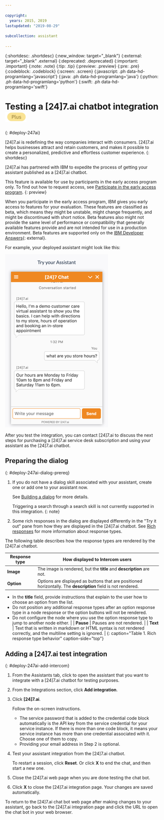 ```yaml
---

copyright:
  years: 2015, 2019
lastupdated: "2019-08-29"

subcollection: assistant

---
```


{:shortdesc: .shortdesc}
{:new_window: target="_blank"}
{:external: target="_blank" .external}
{:deprecated: .deprecated}
{:important: .important}
{:note: .note}
{:tip: .tip}
{:preview: .preview}
{:pre: .pre}
{:codeblock: .codeblock}
{:screen: .screen}
{:javascript: .ph data-hd-programlang='javascript'}
{:java: .ph data-hd-programlang='java'}
{:python: .ph data-hd-programlang='python'}
{:swift: .ph data-hd-programlang='swift'}

# Testing a [24]7.ai chatbot integration ![Plus or Premium plan only](images/plus.png)
{: #deploy-247ai}

\[24\]7.ai is redefining the way companies interact with consumers. \[24\]7.ai helps businesses attract and retain customers, and makes it possible to create a personalized, predictive and effortless customer experience.
{: shortdesc}

\[24\]7.ai has partnered with IBM to expedite the process of getting your assistant published as a \[24\]7.ai chatbot.

<!--This test integration is available only to Plus or Premium plan users.
{: note}-->

This feature is available for use by participants in the early access program only. To find out how to request access, see [Participate in the early access program](/docs/services/assistant?topic=assistant-feedback#feedback-beta).
{: preview}

When you participate in the early access program, IBM gives you early access to features for your evaluation. These features are classified as beta, which means they might be unstable, might change frequently, and might be discontinued with short notice. Beta features also might not provide the same level of performance or compatibility that generally available features provide and are not intended for use in a production environment. Beta features are supported only on the [IBM Developer Answers](https://developer.ibm.com/answers/topics/watson-assistant/){: external}.

For example, your deployed assistant might look like this:

![Shows an example 24/7 chat widget window with welcome text and responses from an assistant](images/247-chatbot.png)

After you test the integration, you can contact \[24\]7.ai to discuss the next steps for purchasing a \[24\]7.ai service desk subscription and using your assistant as the \[24\]7.ai chatbot.

## Preparing the dialog
{: #deploy-247ai-dialog-prereq}

1.  If you do not have a dialog skill associated with your assistant, create one or add one to your assistant now.

    See [Building a dialog](/docs/services/assistant?topic=assistant-dialog-build) for more details.

    Triggering a search through a search skill is not currently supported in this integration.
    {: note}

1.  Some rich responses in the dialog are displayed differently in the "Try it out" pane from how they are displayed in the \[24\]7.ai chatbot. See [Rich responses](/docs/services/assistant?topic=assistant-dialog-overview#dialog-overview-multimedia) for more information about response types.

The following table describes how the response types are rendered by the \[24\]7.ai chatbot.

| Response type | How displayed to Intercom users  |
|---------------|---------------------------|
| **Image** | The image is rendered, but the **title** and **description** are not. |
| **Option** | Options are displayed as buttons that are positioned horizontally. The **description** field is not rendered.
- In the **title** field, provide instructions that explain to the user how to choose an option from the list. 
- Do not position any additional response types after an option response type in a node response or the option buttons will not be rendered.
- Do not configure the node where you use the option response type to jump to another node either. |
| **Pause** | Pauses are not rendered. |
| **Text** | Text that is written in markdown or HTML syntax is not rendered correctly, and the multiline setting is ignored. |
{: caption="Table 1. Rich response type behavior" caption-side="top"}

## Adding a [24]7.ai test integration
{: #deploy-247ai-add-intercom}

1.  From the Assistants tab, click to open the assistant that you want to integrate with a \[24\]7.ai chatbot for testing purposes.

1.  From the Integrations section, click **Add integration**.

1.  Click **[24]7.ai**.

    Follow the on-screen instructions.

    - The service password that is added to the credential code block automatically is the API key from the service credential for your service instance. If there is more than one code block, it means your service instance has more than one credential associated with it. Choose one of them to copy.
    - Providing your email address in Step 2 is optional.

1.  Test your assistant integration from the \[24\]7.ai chatbot.

    To restart a session, click **Reset**. Or click **X** to end the chat, and then start a new one.

1.  Close the \[24\]7.ai web page when you are done testing the chat bot.

1.  Click **X** to close the \[24\]7.ai integration page. Your changes are saved automatically.

To return to the \[24\]7.ai chat bot web page after making changes to your assistant, go back to the \[24\]7.ai integration page and click the URL to open the chat bot in your web browser.
